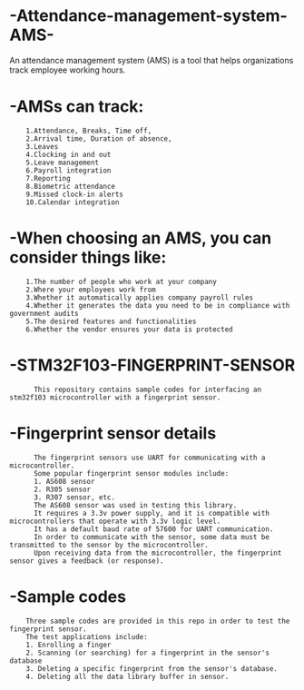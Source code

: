 # -Attendance-management-system-AMS-
An attendance management system (AMS) is a  tool that helps organizations track employee working hours. 
# -AMSs can track:
        1.Attendance, Breaks, Time off, 
        2.Arrival time, Duration of absence, 
        3.Leaves
        4.Clocking in and out
        5.Leave management
        6.Payroll integration
        7.Reporting
        8.Biometric attendance
        9.Missed clock-in alerts
        10.Calendar integration
# -When choosing an AMS, you can consider things like: 
        1.The number of people who work at your company
        2.Where your employees work from
        3.Whether it automatically applies company payroll rules
        4.Whether it generates the data you need to be in compliance with government audits
        5.The desired features and functionalities
        6.Whether the vendor ensures your data is protected  
# -STM32F103-FINGERPRINT-SENSOR  
          This repository contains sample codes for interfacing an stm32f103 microcontroller with a fingerprint sensor.  
# -Fingerprint sensor details  
          The fingerprint sensors use UART for communicating with a microcontroller.   
          Some popular fingerprint sensor modules include:      
          1. AS608 sensor  
          2. R305 sensor
          3. R307 sensor, etc.  
          The AS608 sensor was used in testing this library.      
          It requires a 3.3v power supply, and it is compatible with microcontrollers that operate with 3.3v logic level.  
          It has a default baud rate of 57600 for UART communication.  
          In order to communicate with the sensor, some data must be transmitted to the sensor by the microcontroller.  
          Upon receiving data from the microcontroller, the fingerprint sensor gives a feedback (or response).

# -Sample codes  
        Three sample codes are provided in this repo in order to test the fingerprint sensor.  
        The test applications include:  
        1. Enrolling a finger  
        2. Scanning (or searching) for a fingerprint in the sensor's database  
        3. Deleting a specific fingerprint from the sensor's database.  
        4. Deleting all the data library buffer in sensor.
